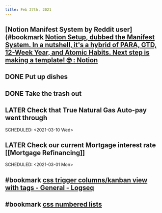 ```yaml
---
title: Feb 27th, 2021
---
```


## [Notion Manifest System by Reddit user](#bookmark [Notion Setup, dubbed the Manifest System. In a nutshell, it&#x27;s a hybrid of PARA, GTD, 12-Week Year, and Atomic Habits. Next step is making a template! 🤓 : Notion](https://reddit.com/r/Notion/comments/ltde2w/notion_setup_dubbed_the_manifest_system_in_a/)
## DONE Put up dishes
## DONE Take the trash out
## LATER Check that True Natural Gas Auto-pay went through
SCHEDULED: <2021-03-10 Wed>
## LATER Check our current Mortgage interest rate [[Mortgage Refinancing]]
SCHEDULED: <2021-03-01 Mon>
## #bookmark [css trigger columns/kanban view with tags - General - Logseq](https://discuss.logseq.com/t/css-trigger-columns-kanban-view-with-tags/390)
## #bookmark [css numbered lists](https://twitter.com/hrdcrpxxx/status/1363052056324558848?s=21)
